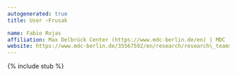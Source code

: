 ```yaml
---
autogenerated: true
title: User ›Frusak

name: Fabio Rojas
affiliation: Max Delbrück Center (https://www.mdc-berlin.de/en) | MDC
website: https://www.mdc-berlin.de/35567592/en/research/research\_teams/genetics\_of\_metabolic\_and\_reproductive\_disorders
---
```

{% include stub %}

